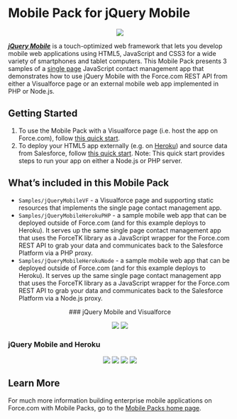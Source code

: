 # Mobile Pack for jQuery Mobile

<p align='center'>
  <img src="http://res.cloudinary.com/hy4kyit2a/image/upload/v1365281769/ypqq9g8at1y1yqoo8h6g.png"/>
</p>

***[jQuery Mobile](http://jquerymobile.com/)*** is a touch-optimized web framework that lets you develop mobile web applications using HTML5, JavaScript and CSS3 for a wide variety of smartphones and tablet computers. This Mobile Pack presents 3 samples of a [single page](http://en.wikipedia.org/wiki/Single-page_application) JavaScript contact management app that demonstrates how to use jQuery Mobile with the Force.com REST API from either a Visualforce page or an external mobile web app implemented in PHP or Node.js.

## Getting Started

1. To use the Mobile Pack with a Visualforce page (i.e. host the app on Force.com), follow [this quick start](http://events.developerforce.com/mobile/getting-started/html5#jquery).
2. To deploy your HTML5 app externally (e.g. on [Heroku](http://www.heroku.com/)) and source data from Salesforce, follow [this quick start](http://events.developerforce.com/mobile/getting-started/html5#jquery-heroku). Note: This quick start provides steps to run your app on either a Node.js or PHP server.

## What’s included in this Mobile Pack

* `Samples/jQueryMobileVF` - a Visualforce page and supporting static resources that implements the single page contact management app.
* `Samples/jQueryMobileHerokuPHP` - a sample mobile web app that can be deployed outside of Force.com (and for this example deploys to Heroku). It serves up the same single page contact management app that uses the ForceTK library as a JavaScript wrapper for the Force.com REST API to grab your data and communicates back to the Salesforce Platform via a PHP proxy.
* `Samples/jQueryMobileHerokuNode` - a sample mobile web app that can be deployed outside of Force.com (and for this example deploys to Heroku). It serves up the same single page contact management app that uses the ForceTK library as a JavaScript wrapper for the Force.com REST API to grab your data and communicates back to the Salesforce Platform via a Node.js proxy.

<p align='center'>
### jQuery Mobile and Visualforce
<center>
	<img src="http://c.na1.content.force.com/servlet/servlet.ImageServer?id=01530000002ngYi&oid=00D000000000062&lastMod=1365458345000" />
	<img src="http://c.na1.content.force.com/servlet/servlet.ImageServer?id=01530000002ngYn&oid=00D000000000062&lastMod=1365458383000" />
</center>
	
### jQuery Mobile and Heroku
<center>
	<img src="http://c.na1.content.force.com/servlet/servlet.ImageServer?id=01530000002ngYs&oid=00D000000000062&lastMod=1365458426000" />
	<img src="http://c.na1.content.force.com/servlet/servlet.ImageServer?id=01530000002ngYx&oid=00D000000000062&lastMod=1365458490000" />
	<img src="http://c.na1.content.force.com/servlet/servlet.ImageServer?id=01530000002ngZ2&oid=00D000000000062&lastMod=1365458521000" />
	<img src="http://c.na1.content.force.com/servlet/servlet.ImageServer?id=01530000002ngZ7&oid=00D000000000062&lastMod=1365458558000" />
</center>
 
## Learn More

For much more information building enterprise mobile applications on Force.com with Mobile Packs, go to the [Mobile Packs home page](https://events.developerforce.com/mobile/services/mobile-packs).
